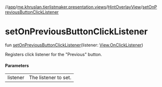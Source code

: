 //[app](../../../index.md)/[me.khruslan.tierlistmaker.presentation.views](../index.md)/[HintOverlayView](index.md)/[setOnPreviousButtonClickListener](set-on-previous-button-click-listener.md)

# setOnPreviousButtonClickListener

fun [setOnPreviousButtonClickListener](set-on-previous-button-click-listener.md)(listener: [View.OnClickListener](https://developer.android.com/reference/kotlin/android/view/View.OnClickListener.html))

Registers click listener for the &quot;Previous&quot; button.

#### Parameters

| | |
|---|---|
| listener | The listener to set. |
